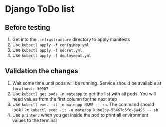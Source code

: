 # Django ToDo list

## Before testing
1. Get into the `.infrastructure` directory to apply manifests
2. Use `kubectl apply -f confgiMap.yml`
3. Use `kubectl apply -f secret.yml`
4. Use `kubectl apply -f deployment.yml`


## Validation the changes
1. Wait some time until pods will be running. Service should be available  at `localhost: 30007`
2. Use `kubectl get pods -n mateapp` to get the list with all pods. You will need values from the first column for the next step
3. Use `kubectl exec -it -n mateapp NAME -- sh`. The command should look like `kubectl exec -it -n mateapp kube2py-5b467d5fc-6w495 -- sh`
4. Use `printenv` when you get inside the pod to print all environment values to the terminal
